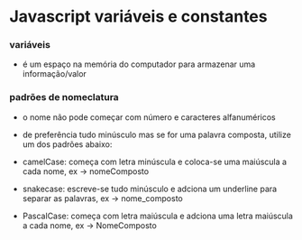 # Javascript variáveis e constantes

### variáveis

- é um espaço na memória do computador para armazenar uma informação/valor

### padrões de nomeclatura

- o nome não pode começar com número e caracteres alfanuméricos

- de preferência tudo minúsculo mas se for uma palavra composta, utilize um dos padrões abaixo: 

- camelCase: começa com letra minúscula e coloca-se uma maiúscula a cada nome, ex -> nomeComposto

- snakecase: escreve-se tudo minúsculo e adciona um underline para separar as palavras, ex  -> nome_composto

- PascalCase: começa com letra maiúscula e adciona uma letra maiúscula a cada nome, ex -> NomeComposto
